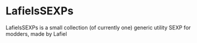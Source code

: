 
# LafielsSEXPs
LafielsSEXPs is a small collection (of currently one) generic utility SEXP for modders, made by Lafiel